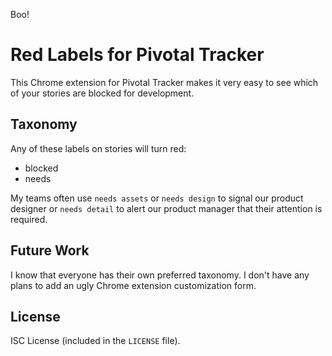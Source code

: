 Boo!
# Red Labels for Pivotal Tracker

This Chrome extension for Pivotal Tracker makes it very easy to see which of
your stories are blocked for development.

## Taxonomy

Any of these labels on stories will turn red:

- blocked
- needs <x>

My teams often use `needs assets` or `needs design` to signal our product
designer or `needs detail` to alert our product manager that their attention is
required.

## Future Work

I know that everyone has their own preferred taxonomy. I don't have any plans to add an ugly Chrome extension customization form.

## License

ISC License (included in the `LICENSE` file).
